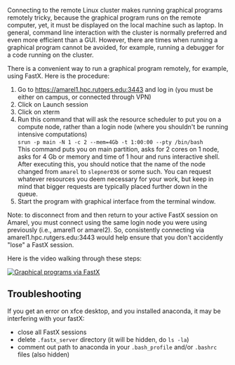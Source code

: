 Connecting to the remote Linux cluster makes running graphical programs remotely tricky, because the graphical program runs on the remote computer, yet, it must be displayed on the local machine such as laptop. In general, command line interaction with the cluster is normally preferred and even more efficient than a GUI. However, there are times when running a graphical program cannot be avoided, for example, running a debugger for a code running on the cluster. 

There is a convenient way to run a graphical program remotely, for example, using FastX. Here is the procedure: 

1. Go to https://amarel1.hpc.rutgers.edu:3443  and log in (you must be either on campus, or connected through VPN)
2. Click on Launch session
3. Click on xterm
4. Run this command that will ask the resource scheduler to put you on a compute node, rather than a login node (where you shouldn't be running intensive computations)  
```srun -p main -N 1 -c 2 --mem=4Gb -t 1:00:00 --pty /bin/bash```  
This command puts you on main partition, asks for 2 cores on 1 node, asks for 4 Gb or memory and time of 1 hour and runs interactive shell. After executing this, you should notice that the name of the node changed from `amarel` to `slepner036` or some such. You can request whatever resources you deem necessary for your work, but keep in mind that bigger requests are typically placed further down in the queue. 
5. Start the program with graphical interface from the terminal window.

Note: to disconnect from and then return to your active FastX session on Amarel, you must connect using the same login node you were using previously (i.e., amarel1 or amarel2). So, consistently connecting via amarel1.hpc.rutgers.edu:3443 would help ensure that you don't accidently "lose" a FastX session.

Here is the video walking through these steps: 

[![Graphical programs via FastX](https://img.youtube.com/vi/8UQHLO85rlQ/0.jpg)](https://www.youtube.com/watch?v=8UQHLO85rlQ)

## Troubleshooting

If you get an error on xfce desktop, and you installed anaconda, it may be interfering with your fastX: 

- close all FastX sessions
- delete `.fastx_server` directory (it will be hidden, do `ls -la`)
- comment out path to anaconda in your `.bash_profile` and/or `.bashrc` files (also hidden)
